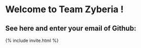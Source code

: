 # Welcome to Team Zyberia !


## See here and enter your email of Github:

{% include invite.html %}
